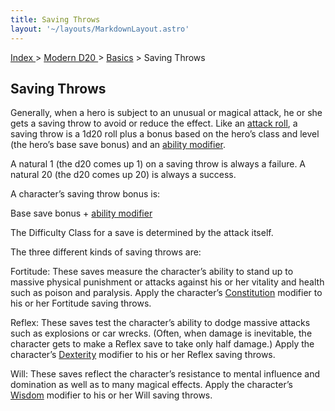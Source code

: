 ```yaml
---
title: Saving Throws
layout: '~/layouts/MarkdownLayout.astro'
---
```


[ Index ](/) > [ Modern D20 ](/modern.d20.srd) > [Basics](/modern.d20.srd/basics) > Saving Throws

## Saving Throws

Generally, when a hero is subject to an unusual or magical attack, he or she
gets a saving throw to avoid or reduce the effect. Like an [attack roll](/modern.d20.srd/combat/attack.roll), a saving throw is a 1d20 roll plus
a bonus based on the hero’s class and level (the hero’s base save bonus) and
an [ability modifier](/modern.d20.srd/basics/ability.scores).

A natural 1 (the d20 comes up 1) on a saving throw is always a failure. A
natural 20 (the d20 comes up 20) is always a success.

A character’s saving throw bonus is:

Base save bonus + [ability modifier](/modern.d20.srd/basics/ability.scores)

The Difficulty Class for a save is determined by the attack itself.

The three different kinds of saving throws are:

Fortitude: These saves measure the character’s ability to stand up to massive
physical punishment or attacks against his or her vitality and health such as
poison and paralysis. Apply the character’s
[Constitution](/modern.d20.srd/basics/ability.scores) modifier to his or her
Fortitude saving throws.

Reflex: These saves test the character’s ability to dodge massive attacks such
as explosions or car wrecks. (Often, when damage is inevitable, the character
gets to make a Reflex save to take only half damage.) Apply the character’s
[Dexterity](/modern.d20.srd/basics/ability.scores) modifier to his or her
Reflex saving throws.

Will: These saves reflect the character’s resistance to mental influence and
domination as well as to many magical effects. Apply the character’s
[Wisdom](/modern.d20.srd/basics/ability.scores) modifier to his or her Will
saving throws.


